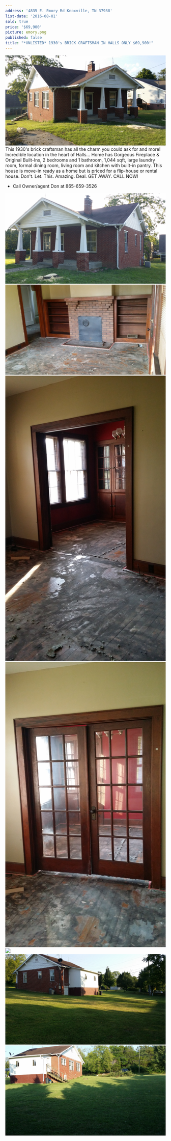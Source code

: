 ```yaml
---
address: '4835 E. Emory Rd Knoxville, TN 37938'
list-date: '2016-08-01'
sold: true
price: '$69,900'
picture: emory.png
published: false
title: "*UNLISTED* 1930's BRICK CRAFTSMAN IN HALLS ONLY $69,900!"
---
```



![](/uploads/versions/20160731-191859---x----4128-2322x---.jpg)This 1930's brick craftsman has all the charm you could ask for and more! Incredible location in the heart of Halls… Home has Gorgeous Fireplace & Original Built-Ins, 2 bedrooms and 1 bathroom, 1,044 sqft, large laundry room, formal dining room, living room and kitchen with built-in pantry. This house is move-in ready as a home but is priced for a flip-house or rental house. Don't. Let. This. Amazing. Deal. GET AWAY. CALL NOW!

* Call Owner/agent Don at 865-659-3526


![](/uploads/versions/20160731-192005---x----4128-2322x---.jpg)![](/uploads/versions/20160731-192837---x----4128-2322x---.jpg)![](/uploads/versions/20160731-192852---x----4128-2322x---.jpg)![](/uploads/versions/20160731-193032---x----4128-2322x---.jpg)![](/uploads/versions/20160731-192029---x----4128-2322x---.jpg)![](/uploads/versions/20160731-192200---x----4128-2322x---.jpg)![](/uploads/versions/20160731-192312---x----4128-2322x---.jpg)